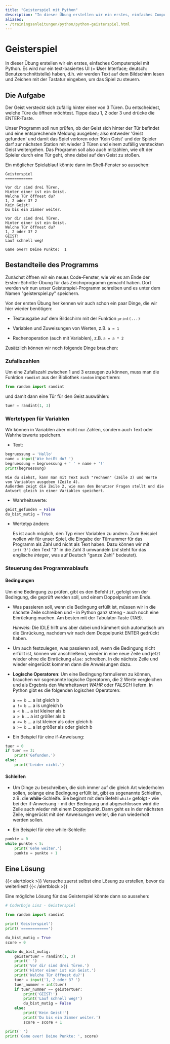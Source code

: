 ```yaml
---
title: "Geisterspiel mit Python"
description: "In dieser Übung erstellen wir ein erstes, einfaches Computerspiel mit Python."
aliases:
- /trainingsanleitungen/python/python-geisterspiel.html
---
```



# Geisterspiel

In dieser Übung erstellen wir ein erstes, einfaches Computerspiel mit Python.
Es wird nur ein text-basiertes UI (= **U**ser **I**nterface; deutsch: Benutzerschnittstelle) haben, d.h. wir werden Text auf dem Bildschirm lesen und Zeichen mit der Tastatur eingeben, um das Spiel zu steuern.


## Die Aufgabe

Der Geist versteckt sich zufällig hinter einer von 3 Türen.
Du entscheidest, welche Türe du öffnen möchtest.
Tippe dazu 1, 2 oder 3 und drücke die ENTER-Taste.

Unser Programm soll nun prüfen, ob der Geist sich hinter der Tür befindet und eine entsprechende Meldung ausgeben; also entweder 'Geist gefunden' und damit das Spiel verloren oder 'Kein Geist' und der Spieler darf zur nächsten Station mit wieder 3 Türen und einem zufällig versteckten Geist weitergehen.
Das Programm soll also auch mitzählen, wie oft der Spieler durch eine Tür geht, ohne dabei auf den Geist zu stoßen.

Ein möglicher Spielablauf könnte dann im Shell-Fenster so aussehen:

```shell
Geisterspiel
============

Vor dir sind drei Türen.
Hinter einer ist ein Geist.
Welche Tür öffnest du?
1, 2 oder 3? 2
Kein Geist!
Du bis ein Zimmer weiter.

Vor dir sind drei Türen.
Hinter einer ist ein Geist.
Welche Tür öffnest du?
1, 2 oder 3? 2
GEIST!
Lauf schnell weg!

Game over! Deine Punkte:  1
```


## Bestandteile des Programms

Zunächst öffnen wir ein neues Code-Fenster, wie wir es am Ende der Ersten-Schritte-Übung für das Zeichnprogramm gemacht haben.
Dort werden wir nun unser Geisterspiel-Programm schreiben und es unter dem Namen "geisterspiel.py" speichern.

Von der ersten Übung her kennen wir auch schon ein paar Dinge, die wir hier wieder benötigen:

* Textausgabe auf dem Bildschirm mit der Funktion `print(...)`

* Variablen und Zuweisungen von Werten, z.B. `a = 1`

* Rechenoperation (auch mit Variablen), z.B. `a = a * 2`

Zusätzlich können wir noch folgende Dinge brauchen:


### Zufallszahlen

Um eine Zufallszahl zwischen 1 und 3 erzeugen zu können, muss man die Funktion `randint` aus der Bibliothek `random` importieren:

```python
from random import randint
```

und damit dann eine Tür für den Geist auswählen:

```python
tuer = randint(1, 3)
```

### Wertetypen für Variablen

Wir können in Variablen aber nicht nur Zahlen, sondern auch Text oder Wahrheitswerte speichern.

* Text:
	
```python
begruessung = 'Hallo'
name = input('Wie heißt du? ')
begruessung = begruessung + ' ' + name + '!'
print(begruessung)
```

	Wie du siehst, kann man mit Text auch "rechnen" (Zeile 3) und Werte von Variablen ausgeben (Zeile 4).
	Außerdem zeigt die Zeile 2, wie man dem Benutzer Fragen stellt und die Antwort gleich in einer Variablen speichert.

* Wahrheitswerte:

```python
geist_gefunden = False
du_bist_mutig = True
```

* Wertetyp ändern:

	Es ist auch möglich, den Typ einer Variablen zu andern. Zum Beispiel wollen wir für unser Spiel, die Eingabe der Türnummer für das Programm als Zahl und nicht als Text haben.
	Dazu können wir mit `int('3')` den Text "3" in die Zahl 3 umwandeln (*int* steht für das englische *integer*, was auf Deutsch "ganze Zahl" bedeutet).


### Steuerung des Programmablaufs

#### Bedingungen

Um eine Bedingung zu prüfen, gibt es den Befehl `if`, gefolgt von der Bedingung, die geprüft werden soll, und einem Doppelpunkt am Ende.
	
* Was passieren soll, wenn die Bedingung erfüllt ist, müssen wir in die nächste Zeile schreiben und - in Python ganz streng - auch noch eine Einrückung machen. Am besten mit der Tabulator-Taste (TAB).
		
	*Hinweis*: Die IDLE hilft uns aber dabei und kümmert sich automatisch um die Einrückung, nachdem wir nach dem Doppelpunkt ENTER gedrückt haben.
* Um auch festzulegen, was passieren soll, wenn die Bedingung nicht erfüllt ist, können wir anschließend, wieder in eine neue Zeile und jetzt wieder ohne die Einrückung `else:` schreiben.
	In die nächste Zeile und wieder eingerückt kommen dann die Anweisungen dazu.

* **Logische Operatoren**: Um eine Bedingung formulieren zu können, brauchen wir sogenannte logische Operatoren, die 2 Werte vergleichen und als Ergebnis den Wahrheitswert *WAHR* oder *FALSCH* liefern.
	In Python gibt es die folgenden logischen Operatoren: 
		
	`a == b` ... a ist gleich b  
	`a != b` ... a is ungleich b  
	`a < b` ... a ist kleiner als b  
	`a > b` ... a ist größer als b  
	`a <= b` ... a ist kleiner als oder gleich b  
	`a >= b` ... a ist größer als oder gleich b  

* Ein Beispiel für eine if-Anweisung:
		
```python
tuer = 0
if tuer == 3:
	print('Gefunden.')
else:
	print('Leider nicht.')
```

#### Schleifen
	
* Um Dinge zu beschreiben, die sich immer auf die gleich Art wiederholen sollen, solange eine Bedingung erfüllt ist, gibt es sogenannte Schleifen, z.B. die **while**-Schleife.
	Sie beginnt mit dem Befehl `while` gefolgt - wie bei der if-Anweisung - mit der Bedingung und abgeschlossen wird die Zeile auch wieder mit einem Doppelpunkt.
	Dann geht es in der nächsten Zeile, eingerückt mit den Anweisungen weiter, die nun wiederholt werden sollen.

* Ein Beispiel für eine while-Schleife:

```python
punkte = 0
while punkte < 5:
	print('Gehe weiter.')
	punkte = punkte + 1
```

## Eine Lösung

{{< alertblock >}}
Versuche zuerst selbst eine Lösung zu erstellen, bevor du weiterliest!
{{< /alertblock >}}

Eine mögliche Lösung für das Geisterspiel könnte dann so aussehen:

```python
# CoderDojo Linz - Geisterspiel

from random import randint

print('Geisterspiel')
print('============')

du_bist_mutig = True
score = 0

while du_bist_mutig:
	geistertuer = randint(1, 3)
	print(' ')
	print('Vor dir sind drei Türen.')
	print('Hinter einer ist ein Geist.')
	print('Welche Tür öffnest du?')
	tuer = input('1, 2 oder 3? ')
	tuer_nummer = int(tuer)
	if tuer_nummer == geistertuer:
		print('GEIST!')
		print('Lauf schnell weg!')
		du_bist_mutig = False
	else:
		print('Kein Geist!')
		print('Du bis ein Zimmer weiter.')
		score = score + 1

print(' ')
print('Game over! Deine Punkte: ', score)
 ```
